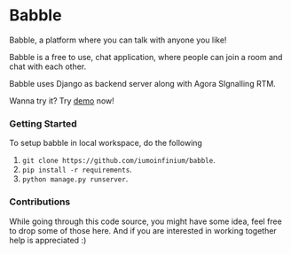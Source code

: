 # Babble

Babble, a platform where you can talk with anyone you like!

Babble is a free to use, chat application, where people can join a room and chat with each other.

Babble uses Django as backend server along with Agora SIgnalling RTM.

Wanna try it?
Try [demo](https://babble-production.up.railway.app) now!

### Getting Started

To setup babble in local workspace, do the following

1. `git clone https://github.com/iumoinfinium/babble`.
2. `pip install -r requirements`.
3. `python manage.py runserver`.

### Contributions

While going through this code source, you might have some idea, feel free to drop some of those here.
And if you are interested in working together help is appreciated :)
